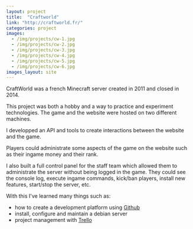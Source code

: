 ```yaml
---
layout: project
title:  "Craftworld"
link: "http://craftworld.fr/"
categories: project
images:
  - /img/projects/cw-1.jpg
  - /img/projects/cw-2.jpg
  - /img/projects/cw-3.jpg
  - /img/projects/cw-4.jpg
  - /img/projects/cw-5.jpg
  - /img/projects/cw-6.jpg
images_layout: site
---
```


CraftWorld was a french Minecraft server created in 2011 and closed in 2014.

This project was both a hobby and a way to practice and experiment technologies. The game and the website were hosted on two different machines.

I developped an API and tools to create interactions between the website and the game.

Players could administrate some aspects of the game on the website such as their ingame money and their rank.

I also built a full control panel for the staff team which allowed them to administrate the server without being logged in the game.
They could see the console log, execute ingame commands, kick/ban players, install new features, start/stop the server, etc.

With this I've learned many things such as:

 - how to create a development platform using [Github](https://github.com/)
 - install, configure and maintain a debian server
 - project management with [Trello](https://trello.com/)

